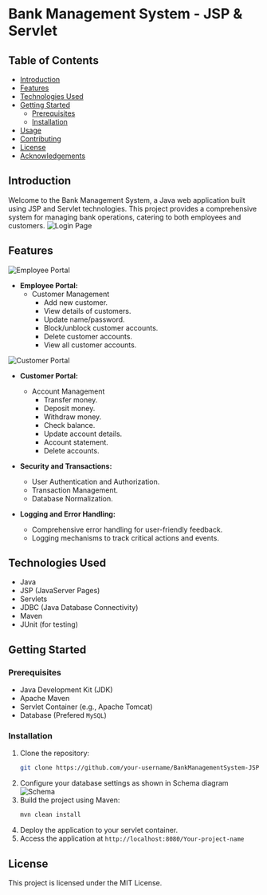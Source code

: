 # Bank Management System - JSP & Servlet
## Table of Contents

- [Introduction](#introduction)
- [Features](#features)
- [Technologies Used](#technologies-used)
- [Getting Started](#getting-started)
  - [Prerequisites](#prerequisites)
  - [Installation](#installation)
- [Usage](#usage)
- [Contributing](#contributing)
- [License](#license)
- [Acknowledgements](#acknowledgements)

## Introduction

Welcome to the Bank Management System, a Java web application built using JSP and Servlet technologies. This project provides a comprehensive system for managing bank operations, catering to both employees and customers.
![Login Page](https://github.com/Sumit-repo/BankManagementSystem-JSP-Servlet/assets/52080842/68d63715-0b38-40b9-950e-8223aff4ce81)
## Features

![Employee Portal](https://github.com/Sumit-repo/BankManagementSystem-JSP-Servlet/assets/52080842/702ac183-b1e5-45a2-a70f-763a4a863e47)
- **Employee Portal:**
  - Customer Management
    - Add new customer.
    - View details of customers.
    - Update name/password.
    - Block/unblock customer accounts.
    - Delete customer accounts.
    - View all customer accounts.

![Customer Portal](https://github.com/Sumit-repo/BankManagementSystem-JSP-Servlet/assets/52080842/d294fae4-0a8e-4d79-b5d4-f15842bd85fc)
- **Customer Portal:**
  - Account Management
    - Transfer money.
    - Deposit money.
    - Withdraw money.
    - Check balance.
    - Update account details.
    - Account statement.
    - Delete accounts.

- **Security and Transactions:**
  - User Authentication and Authorization.
  - Transaction Management.
  - Database Normalization.

- **Logging and Error Handling:**
  - Comprehensive error handling for user-friendly feedback.
  - Logging mechanisms to track critical actions and events.

## Technologies Used

- Java
- JSP (JavaServer Pages)
- Servlets
- JDBC (Java Database Connectivity)
- Maven
- JUnit (for testing)

## Getting Started

### Prerequisites

- Java Development Kit (JDK)
- Apache Maven
- Servlet Container (e.g., Apache Tomcat)
- Database (Prefered `MySQL`)

### Installation

1. Clone the repository:
   ```bash
   git clone https://github.com/your-username/BankManagementSystem-JSP-Servlet.git
   ```
2. Configure your database settings as shown in Schema diagram
   ![Schema](https://github.com/Sumit-repo/BankManagementSystem-JSP-Servlet/assets/52080842/9fd36401-b64e-45f4-9c54-fe1326866584)
3. Build the project using Maven:
   ```bash
   mvn clean install
   ```
4. Deploy the application to your servlet container.
5. Access the application at `http://localhost:8080/Your-project-name`

## License
This project is licensed under the MIT License.
